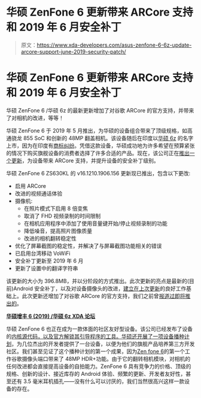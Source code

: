 # 华硕 ZenFone 6 更新带来 ARCore 支持和 2019 年 6 月安全补丁

> 原文：<https://www.xda-developers.com/asus-zenfone-6-6z-update-arcore-support-june-2019-security-patch/>

# 华硕 ZenFone 6 更新带来 ARCore 支持和 2019 年 6 月安全补丁

华硕 ZenFone 6 /华硕 6z 的最新更新增加了对谷歌 ARCore 的官方支持，并带来了对相机的改进，等等！

华硕 ZenFone 6 于 2019 年 5 月推出，为华硕的设备组合带来了顶级规格，如高通骁龙 855 SoC 和创新的 48MP 翻盖相机。该设备随后在印度以[华硕 6z](https://www.xda-developers.com/asus-6z-zenfone-6-launch-india/) 的名字上市，因为在印度有[商标纠纷](https://www.xda-developers.com/asus-zenfone-copyright-india-zen/)。凭借这款设备，华硕成功地为许多希望在预算紧张的情况下购买旗舰设备的消费者选择了许多合适的产品。现在，该公司正在[推出一个更新](https://zentalk.asus.com/en/discussion/7024/190625-zenfone-6-zs630kl-ww-16-1210-1906-156#latest)，为设备带来 ARCore 支持，并提升设备的安全补丁级别。

华硕 ZenFone 6 ZS630KL 的 v16.1210.1906.156 更新现已推出，包含以下更改:

*   启用 ARCore
*   改进的视频通话体验
*   摄像机:
    *   在照片模式下启用 8 倍变焦
    *   取消了 FHD 视频录制的时间限制
    *   在相机应用程序中添加了使用音量键开始/停止视频录制的功能
    *   降低噪音，提高照片图像质量
    *   改进的相机翻转稳定性
*   优化了屏幕截图的稳定性，并解决了与屏幕截图功能相关的错误
*   已启用台湾移动 VoWiFi
*   安全补丁更新至 2019 年 6 月
*   更新了设置中的翻译字符串

该更新的大小为 396.8MB，并以分阶段的方式推出。此次更新的亮点是最新的(目前)Android 安全补丁，以及对设备摄像头的改进，[建立在上次更新](https://www.xda-developers.com/asus-zenfone-6-update-super-night-mode-hdr/)的良好工作基础上。此次更新还增加了对谷歌 ARCore 的官方支持，我们之前曾[报道过即将推出的](https://www.xda-developers.com/google-arcore-xiaomi-mi-9-sony-xperia-1-asus-zenfone-6-support/)。

**[华硕增丰 6 (2019) /华硕 6z XDA 论坛](https://forum.xda-developers.com/zenfone-6-2019)**

华硕 ZenFone 6 也正在成为一款体面的社区友好型设备。该公司已经发布了设备的[内核源代码，以及官方解锁其引导程序的工具。华硕还](https://www.xda-developers.com/asus-zenfone-6-bootloader-unlock-tool-kernel-source-code/)[开展了一项设备播种计划](https://www.xda-developers.com/asus-zenfone-6-custom-rom-twrp-lineageos/)，为几位杰出的开发者提供了一台设备，以便为他们的旗舰产品培养第三方开发社区。我们甚至见证了这个播种计划的第一个成果，因为[Zen fone 6](https://www.xda-developers.com/google-camera-mod-asus-zenfone-6-48mp-hdr/)的第一个工作谷歌摄像头端口带来了 48MP HDR+功能。由于它的翻转相机模块，对相机的任何改进都会直接提高设备的自拍能力。ZenFone 6 具有竞争力的价格、顶级的规格、创新的设计、接近库存的 Android 体验、频繁的更新、开发者友好性，甚至还有 3.5 毫米耳机插孔——没有什么可以讨厌的，我们当然很高兴这样一款设备的存在。